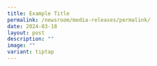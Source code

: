 ```yaml
---
title: Example Title
permalink: /newsroom/media-releases/permalink/
date: 2024-03-18
layout: post
description: ""
image: ""
variant: tiptap
---
```

